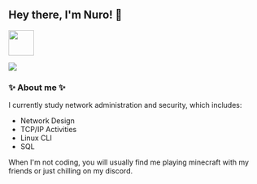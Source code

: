 ## Hey there, I'm Nuro! 👋
 
<a href="https://www.codewars.com/users/NuroC">
    <img src="https://www.codewars.com/users/NuroC/badges/large" height="50"/>
</a>

![](https://github-readme-stats.vercel.app/api?username=NuroC&count_private=true&show_icons=true&theme=dark)


### ✨ About me ✨

I currently study network administration and security, which includes:
- Network Design
- TCP/IP Activities
- Linux CLI
- SQL


When I'm not coding, you will usually find me playing minecraft with my friends or just chilling on my discord.

